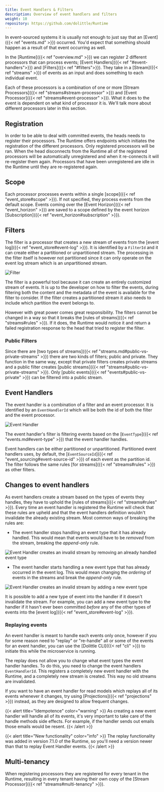 ```yaml
---
title: Event Handlers & Filters
description: Overview of event handlers and filters
weight: 10
repository: https://github.com/dolittle/Runtime
---
```


In event-sourced systems it is usually not enough to just say that an [Event]({{< ref "events.md" >}}) occurred. You'd expect that something should happen as a result of that event occurring as well.

In the [Runtime]({{< ref "overview.md" >}}) we can register 2 different processors that can process events; [Event Handlers]({{< ref "#event-handlers">}}) and [Filters]({{< ref "#filters">}}).
They take in a [Stream]({{< ref "streams" >}}) of events as an input and does something to each individual event.

Each of these processors is a combination of one or more [Stream Processors]({{< ref "streams#stream-processor" >}}) and [Event Processor]({{< ref "streams#event-processor" >}}).
What it does to the event is dependent on what kind of processor it is. We'll talk more about different processors later in this section.

## Registration

In order to be able to deal with committed events, the heads needs to register their processors. The Runtime offers endpoints which initiates the registration of the different processors. Only registered processors will be ran. When the head disconnects from the Runtime all of the registered processors will be automatically unregistered and when it re-connects it will re-register them again. Processors that have been unregistered are idle in the Runtime until they are re-registered again.

## Scope

Each processor processes events within a single [scope]({{< ref "event_store#scope" >}}). If not specified, they process events from the default scope. Events coming over the [Event Horizon]({{< ref "event_horizon" >}}) are saved to a scope defined by the event horizon [Subscription]({{< ref "event_horizon#subscription" >}}).

## Filters

The filter is a processor that creates a new stream of events from the [event log]({{< ref "event_store#event-log" >}}). It is identified by a `FilterId` and it can create either a partitioned or unpartitioned stream. The processing in the filter itself is however not partitioned since it can only operate on the event log stream which is an unpartitioned stream.

![Filter](/images/concepts/filter.png)

The filter is a powerful tool because it can create an entirely customized stream of events. It is up to the developer on how to filter the events, during filtering both the content and the metadata of the event is available for the filter to consider. If the filter creates a partitioned stream it also needs to include which partition the event belongs to.

However with great power comes great responsibility. The filters cannot be changed in a way so that it breaks the [rules of streams]({{< ref "streams#rules" >}}). If it does, the Runtime would notice it and return a failed registration response to the head that tried to register the filter.

### Public Filters

Since there are [two types of streams]({{< ref "streams.md#public-vs-private-streams" >}}) there are two kinds of filters; public and private. They function in the same way, except that private filters creates private streams and a public filter creates [public streams]({{< ref "streams#public-vs-private-streams" >}}). Only [public events]({{< ref "events#public-vs-private" >}}) can be filtered into a public stream.

## Event Handlers

The event handler is a combination of a filter and an event processor. It is identified by an `EventHandlerId` which will be both the id of both the filter and the event processor.

![Event Handler](/images/concepts/eventhandler.png)

The event handler's filter is filtering events based on the [`EventType`]({{< ref "events.md#event-type" >}}) that the event handler handles.

Event handlers can be either partitioned or unpartitioned. Partitioned event handlers uses, by default, the [`EventSourceId`]({{< ref "event_sourcing#event-source-id" >}}) of each event as the partition id. The filter follows the same rules [for streams]({{< ref "streams#rules" >}}) as other filters.

## Changes to event handlers

As event handlers create a stream based on the types of events they handles, they have to uphold the [rules of streams]({{< ref "streams#rules" >}}). Every time an event handler is registered the Runtime will check that these rules are upheld and that the event handlers definition wouldn't invalidate the already existing stream. Most common ways of breaking the rules are:

- The event handler stops handling an event type that it has already handled. This would mean that events would have to be _removed_ from the stream, breaking the _append-only_ rule.

![Event Handler creates an invalid stream by removing an already handled event type](/images/concepts/eventhandler_removed.png)
- The event handler starts handling a new event type that has already occurred in the event log. This would mean changing the _ordering_ of events in the streams and break the _append-only_ rule.

![Event Handler creates an invalid stream by adding a new event type](/images/concepts/eventhandler_added.png)

It is possible to add a new type of event into the handler if it doesn't invalidate the stream. For example, you can add a new event type to the handler if it hasn't ever been committed _before_ any of the other types of events into the [event log]({{< ref "event_store#event-log" >}}).

### Replaying events

An event handler is meant to handle each events only once, however if you for some reason need to "replay" or "re-handle" all or some of the events for an event handler, you can use the [Dolittle CLI]({{< ref "cli" >}}) to initiate this while the microservice is running.

The replay does not allow you to change what event types the event handler handles. To do this, you need to change the event handlers `EventHandlerId`. This registers a completely new event handler with the Runtime, and a completely new stream is created. This way no old streams are invalidated.

If you want to have an event handler for read models which replays all of its events whenever it changes, try using [Projections]({{< ref "projections" >}}) instead, as they are designed to allow frequent changes.

{{< alert title="Idempotence" color="warning" >}}
As creating a new event handler will handle all of its events, it's very important to take care of the handle methods side effects. For example, if the handler sends out emails those emails would be resent.
{{< /alert >}}

{{< alert title="New functionality" color="info" >}}
The replay functionality was added in version 7.1.0 of the Runtime, so you'll need a version newer than that to replay Event Handler events.
{{< /alert >}}

## Multi-tenancy

When registering processors they are registered for every tenant in the Runtime, resulting in every tenant having their own copy of the [Stream Processor]({{< ref "streams#multi-tenancy" >}}).
